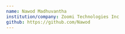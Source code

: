 ```yaml
---
name: Nawod Madhuvantha
institution/company: Zoomi Technologies Inc
github: https://github.com/Nawod
---
```

